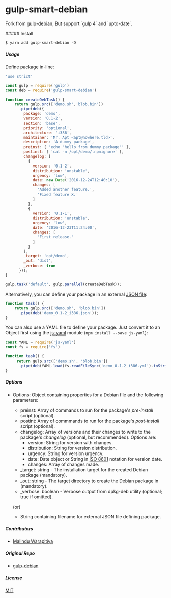 <p align="center">
 <h1>gulp-smart-debian</h1>
  Fork from <a href='https://github.com/stpettersens/gulp-debian'>gulp-debian</a>, But support `gulp 4` and `upto-date`.
</p>
##### Install

    $ yarn add gulp-smart-debian -D

##### Usage

Define package in-line:

```js
'use strict'

const gulp = require('gulp')
const deb = require('gulp-smart-debian')

function createDebTask() {
    return gulp.src(['demo.sh','blob.bin'])
      .pipe(deb({
        package: 'demo',
        version: '0.1-2',
        section: 'base',
        priority: 'optional',
        architecture: 'i386',
        maintainer: 'Mr. Apt <apt@nowhere.tld>',
        description: 'A dummy package',
        preinst: [ 'echo "hello from dummy package"' ],
        postinst: [ 'cat -n /opt/demo/.npmignore' ],
        changelog: [
          {
            version: '0.1-2',
            distribution: 'unstable',
            urgency: 'low',
            date: new Date('2016-12-24T12:40:10'),
            changes: [
              'Added another feature.',
              'Fixed feature X.'
            ]
          },
          {
            version: '0.1-1',
            distribution: 'unstable',
            urgency: 'low',
            date: '2016-12-23T11:24:00',
            changes: [
              'First release.'
            ]
          }
        ],
        _target: 'opt/demo',
        _out: 'dist',
        _verbose: true
      }));
}

gulp.task('default', gulp.parallel(createDebTask));
```

Alternatively, you can define your package in an external [JSON file](demo_0.1-2_i386.json):

```js
function task() {
    return gulp.src(['demo.sh', 'blob.bin'])
      .pipe(deb('demo_0.1-2_i386.json'));
}
```

You can also use a YAML file to define your package. Just convert it to an Object first using
the [js-yaml](https://github.com/nodeca/js-yaml) module (`npm install --save js-yaml`):

```js
const YAML = require('js-yaml')
const fs = require('fs')

function task() {
     return gulp.src(['demo.sh', 'blob.bin'])
      .pipe(deb(YAML.load(fs.readFileSync('demo_0.1-2_i386.yml').toString())));
}
```

##### Options

* Options: Object containing properties for a Debian file and the following parameters:
  	* preinst: Array of commands to run for the package's *pre-install* script (optional).
  	* postint: Array of commmands to run for the package's *post-install* script (optional).
  	* changelog: Array of versions and their changes to write to the package's *changelog* (optional, but recommended). Options are:
  		* version: String for version with changes.
  		* distribution: String for version distribution.
  		* urgency: String for version urgency.
  		* date: Date object or String in [ISO 8601](https://en.wikipedia.org/wiki/ISO_8601) notation for version date.
  		* changes: Array of changes made.
	* _target: string - The installation target for the created Debian package (mandatory).
	* _out: string - The target directory to create the Debian package in (mandatory).
	* _verbose: boolean - Verbose output from dpkg-deb utility (optional; true if omitted).

  (or)

  * String containing filename for external JSON file defining package.

##### Contributors

* [Malindu Warapitiya](https://github.com/stpettersens)

##### Original Repo
* [gulp-debian](https://github.com/stpettersens/gulp-debian)


##### License

[MIT](https://opensource.org/licenses/MIT)
